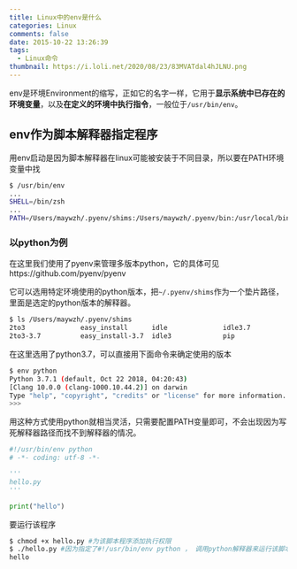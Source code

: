```yaml
---
title: Linux中的env是什么
categories: Linux
comments: false
date: 2015-10-22 13:26:39
tags:
  - Linux命令
thumbnail: https://i.loli.net/2020/08/23/83MVATdal4hJLNU.png
---
```

env是环境Environment的缩写，正如它的名字一样，它用于**显示系统中已存在的环境变量**，以及**在定义的环境中执行指令**，一般位于`/usr/bin/env`。

<!--more-->

## env作为脚本解释器指定程序

用env启动是因为脚本解释器在linux可能被安装于不同目录，所以要在PATH环境变量中找

```bash
$ /usr/bin/env
...
SHELL=/bin/zsh
...
PATH=/Users/maywzh/.pyenv/shims:/Users/maywzh/.pyenv/bin:/usr/local/bin:/usr/bin:/bin:/usr/sbin:/sbin:/Applications/Wireshark.app/Contents/MacOS

```

### 以python为例

在这里我们使用了pyenv来管理多版本python，它的具体可见https://github.com/pyenv/pyenv

它可以选用特定环境使用的python版本，把`~/.pyenv/shims`作为一个垫片路径，里面是选定的python版本的解释器。

```bash
$ ls /Users/maywzh/.pyenv/shims
2to3              easy_install      idle              idle3.7           pip3              pydoc             pydoc3.7          python-config     python3-config    python3.7-config  python3.7m-config pyvenv-3.7
2to3-3.7          easy_install-3.7  idle3             pip               pip3.7            pydoc3            python            python3           python3.7         python3.7m        pyvenv
```

在这里选用了python3.7，可以直接用下面命令来确定使用的版本

```bash
$ env python
Python 3.7.1 (default, Oct 22 2018, 04:20:43)
[Clang 10.0.0 (clang-1000.10.44.2)] on darwin
Type "help", "copyright", "credits" or "license" for more information.
>>>
```

用这种方式使用python就相当灵活，只需要配置PATH变量即可，不会出现因为写死解释器路径而找不到解释器的情况。

```python
#!/usr/bin/env python
# -*- coding: utf-8 -*-

'''
hello.py
'''

print("hello")
```

要运行该程序

```bash
$ chmod +x hello.py #为该脚本程序添加执行权限
$ ./hello.py #因为指定了#!/usr/bin/env python ， 调用python解释器来运行该脚本程序
hello
```

